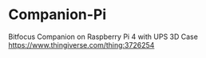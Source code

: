 # Companion-Pi
Bitfocus Companion on Raspberry Pi 4 with UPS 3D Case
https://www.thingiverse.com/thing:3726254
